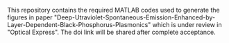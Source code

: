 This repository contains the required MATLAB codes used to generate the figures in paper 
"Deep-Utraviolet-Spontaneous-Emission-Enhanced-by-Layer-Dependent-Black-Phosphorus-Plasmonics" which is under review in
"Optical Express". The doi link will be shared after complete acceptance.
